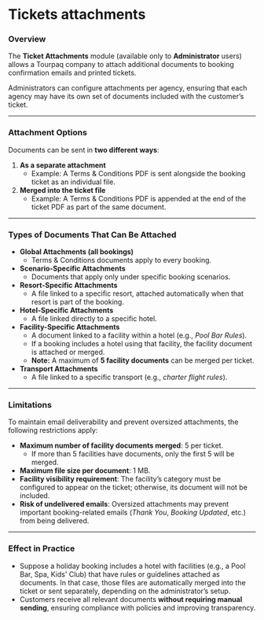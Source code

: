 # Tickets attachments

### **Overview**

The **Ticket Attachments** module (available only to **Administrator** users) allows a Tourpaq company to attach additional documents to booking confirmation emails and printed tickets.

Administrators can configure attachments per agency, ensuring that each agency may have its own set of documents included with the customer’s ticket.

***

### **Attachment Options**

Documents can be sent in **two different ways**:

1. **As a separate attachment**
   * Example: A Terms & Conditions PDF is sent alongside the booking ticket as an individual file.
2. **Merged into the ticket file**
   * Example: A Terms & Conditions PDF is appended at the end of the ticket PDF as part of the same document.

***

### **Types of Documents That Can Be Attached**

* **Global Attachments (all bookings)**
  * Terms & Conditions documents apply to every booking.
* **Scenario-Specific Attachments**
  * Documents that apply only under specific booking scenarios.
* **Resort-Specific Attachments**
  * A file linked to a specific resort, attached automatically when that resort is part of the booking.
* **Hotel-Specific Attachments**
  * A file linked directly to a specific hotel.
* **Facility-Specific Attachments**
  * A document linked to a facility within a hotel (e.g., _Pool Bar Rules_).
  * If a booking includes a hotel using that facility, the facility document is attached or merged.
  * **Note:** A maximum of **5 facility documents** can be merged per ticket.
* **Transport Attachments**
  * A file linked to a specific transport (e.g., _charter flight rules_).

***

### **Limitations**

To maintain email deliverability and prevent oversized attachments, the following restrictions apply:

* **Maximum number of facility documents merged**: 5 per ticket.
  * If more than 5 facilities have documents, only the first 5 will be merged.
* **Maximum file size per document**: 1 MB.
* **Facility visibility requirement**: The facility’s category must be configured to appear on the ticket; otherwise, its document will not be included.
* **Risk of undelivered emails**: Oversized attachments may prevent important booking-related emails (_Thank You_, _Booking Updated_, etc.) from being delivered.

***

### **Effect in Practice**

* Suppose a holiday booking includes a hotel with facilities (e.g., a Pool Bar, Spa, Kids' Club) that have rules or guidelines attached as documents. In that case, those files are automatically merged into the ticket or sent separately, depending on the administrator’s setup.
* Customers receive all relevant documents **without requiring manual sending**, ensuring compliance with policies and improving transparency.
